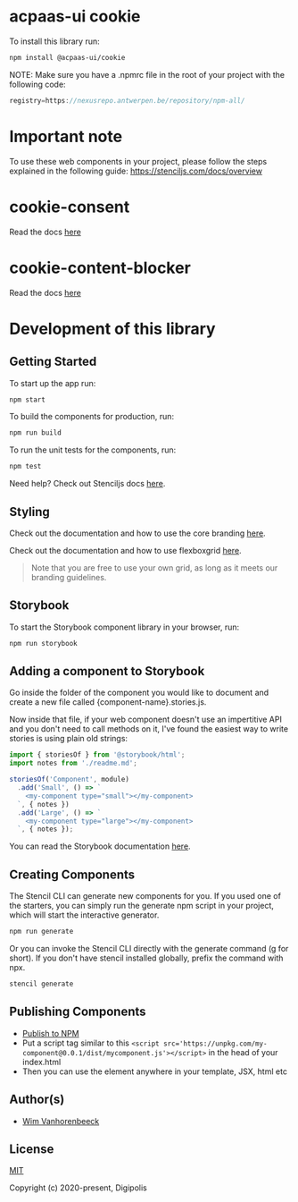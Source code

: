 # acpaas-ui cookie

To install this library run:

```bash
npm install @acpaas-ui/cookie
```
NOTE: Make sure you have a .npmrc file in the root of your project with the following code: 
```javascript
registry=https://nexusrepo.antwerpen.be/repository/npm-all/
```

# Important note

To use these web components in your project, please follow the steps explained in the following guide: https://stenciljs.com/docs/overview

# cookie-consent

Read the docs [here](src/components/cookie-consent/readme.md)

# cookie-content-blocker

Read the docs [here](src/components/content-blocker/readme.md)


# Development of this library

## Getting Started

To start up the app run:

```bash
npm start
```

To build the components for production, run:

```bash
npm run build
```

To run the unit tests for the components, run:

```bash
npm test
```

Need help? Check out Stenciljs docs [here](https://stenciljs.com/docs/my-first-component).

##	Styling

Check out the documentation and how to use the core branding [here](https://a-ui.github.io/core_branding_scss/). 

Check out the documentation and how to use flexboxgrid [here](http://flexboxgrid.com/).

> Note that you are free to use your own grid, as long as it meets our branding guidelines.

## Storybook

To start the Storybook component library in your browser, run:

```bash
npm run storybook
```

##	Adding a component to Storybook

Go inside the folder of the component you would like to document and create a new file called {component-name}.stories.js.

Now inside that file, if your web component doesn't use an impertitive API and you don't need to call methods on it, I've found the easiest way to write stories is using plain old strings:

```javascript
import { storiesOf } from '@storybook/html';
import notes from './readme.md';

storiesOf('Component', module)
  .add('Small', () => `
    <my-component type="small"></my-component>
  `, { notes })
  .add('Large', () => `
    <my-component type="large"></my-component>
  `, { notes });
```

You can read the Storybook documentation [here](https://storybook.js.org/docs/basics/introduction/).

## Creating Components

The Stencil CLI can generate new components for you. If you used one of the starters, you can simply run the generate npm script in your project, which will start the interactive generator.

```bash
npm run generate
```

Or you can invoke the Stencil CLI directly with the generate command (g for short). If you don't have stencil installed globally, prefix the command with npx.

```bash
stencil generate
```

## Publishing Components

- [Publish to NPM](https://docs.npmjs.com/getting-started/publishing-npm-packages)
- Put a script tag similar to this `<script src='https://unpkg.com/my-component@0.0.1/dist/mycomponent.js'></script>` in the head of your index.html
- Then you can use the element anywhere in your template, JSX, html etc

## Author(s)

- [Wim Vanhorenbeeck](https://github.com/wimvanhorenbeeck)

## License

[MIT](./LICENSE.md)

Copyright (c) 2020-present, Digipolis
